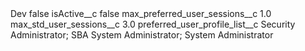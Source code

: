 <?xml version="1.0" encoding="UTF-8"?>
<CustomMetadata xmlns="http://soap.sforce.com/2006/04/metadata" xmlns:xsi="http://www.w3.org/2001/XMLSchema-instance" xmlns:xsd="http://www.w3.org/2001/XMLSchema">
    <label>Dev</label>
    <protected>false</protected>
    <values>
        <field>isActive__c</field>
        <value xsi:type="xsd:boolean">false</value>
    </values>
    <values>
        <field>max_preferred_user_sessions__c</field>
        <value xsi:type="xsd:double">1.0</value>
    </values>
    <values>
        <field>max_std_user_sessions__c</field>
        <value xsi:type="xsd:double">3.0</value>
    </values>
    <values>
        <field>preferred_user_profile_list__c</field>
        <value xsi:type="xsd:string">Security Administrator; SBA System Administrator; System Administrator</value>
    </values>
</CustomMetadata>
